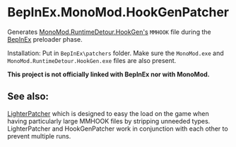 # BepInEx.MonoMod.HookGenPatcher

Generates [MonoMod.RuntimeDetour.HookGen's](https://github.com/MonoMod/MonoMod) `MMHOOK` file during the [BepInEx](https://github.com/BepInEx/BepInEx) preloader phase. 

Installation:
Put in `BepInEx\patchers` folder.
Make sure the `MonoMod.exe` and `MonoMod.RuntimeDetour.HookGen.exe` files are also present.

**This project is not officially linked with BepInEx nor with MonoMod.**

## See also:
[LighterPatcher](https://thunderstore.io/package/Harb/LighterPatcher/) which is designed to easy the load on the game when having particularly large MMHOOK files by stripping unneeded types. LighterPatcher and HookGenPatcher work in conjunction with each other to prevent multiple runs.
